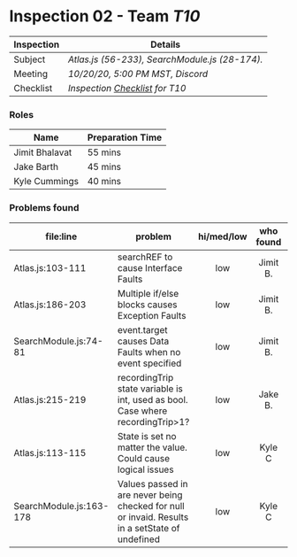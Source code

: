 # Inspection 02 - Team *T10* 
 
| Inspection | Details |
| ----- | ----- |
| Subject | *Atlas.js (56-233), SearchModule.js (28-174).* |
| Meeting | *10/20/20, 5:00 PM MST, Discord* |
| Checklist | *Inspection [Checklist](https://github.com/csucs314f20/t10/blob/master/reports/checklist.md) for T10* |

### Roles

| Name | Preparation Time |
| ---- | ---- |
| Jimit Bhalavat | 55 mins |
| Jake Barth | 45 mins |
| Kyle Cummings | 40 mins |

### Problems found

| file:line | problem | hi/med/low | who found | github#  |
| --- | --- | :---: | :---: | --- |
| Atlas.js:103-111 | searchREF to cause Interface Faults | low | Jimit B. | |
| Atlas.js:186-203 | Multiple if/else blocks causes Exception Faults | low | Jimit B. | |
| SearchModule.js:74-81 | event.target causes Data Faults when no event specified | low | Jimit B. | |
| Atlas.js:215-219 | recordingTrip state variable is int, used as bool. Case where recordingTrip>1? | low | Jake B. | |
| Atlas.js:113-115 | State is set no matter the value. Could cause logical issues | low | Kyle C | |
| SearchModule.js:163-178 | Values passed in are never being checked for null or invaid. Results in a setState of undefined | low | Kyle C | |

